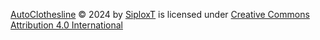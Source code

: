 [AutoClothesline](https://github.com/SiploxT/AutoClothesline) © 2024 by [SiploxT](https://github.com/SiploxT/) is licensed under [Creative Commons Attribution 4.0 International](https://creativecommons.org/licenses/by/4.0/?ref=chooser-v1)
